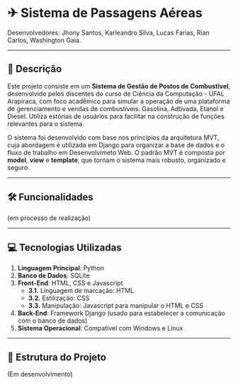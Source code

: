 # ✈ Sistema de Passagens Aéreas

Desenvolvedores: Jhony Santos, Karleandro Silva, Lucas Farias, Rian Carlos, Washington Gaia.

---

## 📌 Descrição

Este projeto consiste em um **Sistema de Gestão de Postos de Combustível**, desenvolvido pelos discentes do curso de Ciência da Computação - UFAL Arapiraca, com foco acadêmico para simular a operação de uma plataforma de gerenciamento e vendas de combustiveis: Gasolina, Adtivada, Etanol e Diesel. Utiliza estórias de usuários para facilitar na construção de funções relevantes para o sistema.

O sistema foi desenvolvido com base nos princípios da arquitetura MVT, cuja abordagem é utilizada em Django para organizar a base de dados e o fluxo de trabalho em Desenvolvimeto Web. O padrão MVT é composta por **model**, **view** e **template**, que tornam o sistema mais robusto, organizado e seguro.

---

## 🛠️ Funcionalidades

(em processo de realização)

---

## 💻 Tecnologias Utilizadas

1. **Linguagem Principal**: Python  
2. **Banco de Dados**: SQLite  
3. **Front-End**: HTML, CSS e Javascript  
   - **3.1.** Linguagem de marcação: HTML  
   - **3.2.** Estilização: CSS  
   - **3.3.** Manipulação: Javascript para manipular o HTML e CSS  
4. **Back-End**: Framework Django (usado para estabelecer a comunicação com o banco de dados)  
5. **Sistema Operacional**: Compatível com Windows e Linux  

---

## 📂 Estrutura do Projeto
(Em desenvolvimento)
